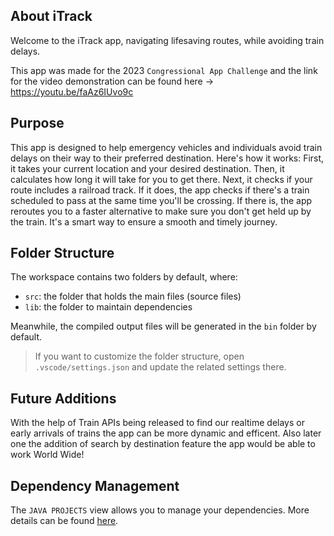 ## About iTrack

Welcome to the iTrack app, navigating lifesaving routes, while avoiding train delays.

This app was made for the 2023 `Congressional App Challenge` and the link for the video
demonstration can be found here -> https://youtu.be/faAz6IUvo9c

## Purpose

This app is designed to help emergency vehicles and individuals avoid train delays on their way to their preferred destination. Here's how it works: First, it takes your current location and your desired destination. Then, it calculates how long it will take for you to get there. Next, it checks if your route includes a railroad track. If it does, the app checks if there's a train scheduled to pass at the same time you'll be crossing. If there is, the app reroutes you to a faster alternative to make sure you don't get held up by the train. It's a smart way to ensure a smooth and timely journey.

## Folder Structure

The workspace contains two folders by default, where:

- `src`: the folder that holds the main files (source files)
- `lib`: the folder to maintain dependencies

Meanwhile, the compiled output files will be generated in the `bin` folder by default.

> If you want to customize the folder structure, open `.vscode/settings.json` and update the related settings there.

## Future Additions

With the help of Train APIs being released to find our realtime delays or early arrivals of trains the app can be more dynamic and efficent. Also later one the addition of search by destination feature the app would be able to work World Wide!

## Dependency Management

The `JAVA PROJECTS` view allows you to manage your dependencies. More details can be found [here](https://github.com/microsoft/vscode-java-dependency#manage-dependencies).
